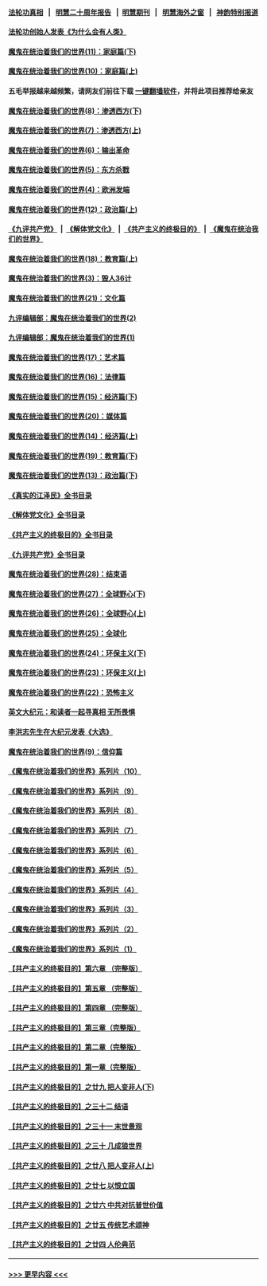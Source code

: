 #### [法轮功真相](https://github.com/gfw-breaker/truth/blob/master/README.md?t=0) &nbsp;&nbsp;|&nbsp;&nbsp; [明慧二十周年报告](https://github.com/gfw-breaker/mh-reports/blob/master/README.md?t=0) &nbsp;&nbsp;|&nbsp;&nbsp;[明慧期刊](https://github.com/gfw-breaker/mh-qikan) &nbsp;&nbsp;|&nbsp;&nbsp; [明慧海外之窗](https://github.com/gfw-breaker/mh-news/blob/master/README.md?t=0) &nbsp;&nbsp;|&nbsp;&nbsp; [神韵特别报道](https://github.com/gfw-breaker/mh-news/blob/master/shenyun.md?t=0)
#### [法轮功创始人发表《为什么会有人类》](../pages/nsc422/n13912117.md?t=02171243) 
#### [魔鬼在统治着我们的世界(11)：家庭篇(下)](../pages/nsc422/n10440961.md?t=02171243) 
#### [魔鬼在统治着我们的世界(10)：家庭篇(上)](../pages/nsc422/n10435448.md?t=02171243) 
#### 五毛举报越来越频繁，请网友们前往下载 [一键翻墙软件](https://github.com/gfw-breaker/ssr-accounts)，并将此项目推荐给亲友
#### [魔鬼在统治着我们的世界(8)：渗透西方(下)](../pages/nsc422/n10429603.md?t=02171243) 
#### [魔鬼在统治着我们的世界(7)：渗透西方(上)](../pages/nsc422/n10426013.md?t=02171243) 
#### [魔鬼在统治着我们的世界(6)：输出革命](../pages/nsc422/n10421536.md?t=02171243) 
#### [魔鬼在统治着我们的世界(5)：东方杀戮](../pages/nsc422/n10417707.md?t=02171243) 
#### [魔鬼在统治着我们的世界(4)：欧洲发端](../pages/nsc422/n10414890.md?t=02171243) 
#### [魔鬼在统治着我们的世界(12)：政治篇(上)](../pages/nsc422/n10444576.md?t=02171243) 
#### [《九评共产党》](https://github.com/begood0513/9ping.md/blob/master/README.md) &nbsp;|&nbsp; [《解体党文化》](../../../../jtdwh.md/blob/master/README.md)  &nbsp;|&nbsp; [《共产主义的终极目的》](../../../../gczydzjmd.md/blob/master/README.md) &nbsp;|&nbsp; [《魔鬼在统治我们的世界》](../../../../mgztzwmdsj.md/blob/master/README.md) 
#### [魔鬼在统治着我们的世界(18)：教育篇(上)](../pages/nsc422/n10526970.md?t=02171243) 
#### [魔鬼在统治着我们的世界(3)：毁人36计](../pages/nsc422/n10411583.md?t=02171243) 
#### [魔鬼在统治着我们的世界(21)：文化篇](../pages/nsc422/n10597706.md?t=02171243) 
#### [九评编辑部：魔鬼在统治着我们的世界(2)](../pages/nsc422/n10410036.md?t=02171243) 
#### [九评编辑部：魔鬼在统治着我们的世界(1)](../pages/nsc422/n10406825.md?t=02171243) 
#### [魔鬼在统治着我们的世界(17)：艺术篇](../pages/nsc422/n10499093.md?t=02171243) 
#### [魔鬼在统治着我们的世界(16)：法律篇](../pages/nsc422/n10485969.md?t=02171243) 
#### [魔鬼在统治着我们的世界(15)：经济篇(下)](../pages/nsc422/n10469975.md?t=02171243) 
#### [魔鬼在统治着我们的世界(20)：媒体篇](../pages/nsc422/n10586579.md?t=02171243) 
#### [魔鬼在统治着我们的世界(14)：经济篇(上)](../pages/nsc422/n10457370.md?t=02171243) 
#### [魔鬼在统治着我们的世界(19)：教育篇(下)](../pages/nsc422/n10564808.md?t=02171243) 
#### [魔鬼在统治着我们的世界(13)：政治篇(下)](../pages/nsc422/n10448270.md?t=02171243) 
#### [《真实的江泽民》全书目录](../pages/nsc422/n13721399.md?t=02171243) 
#### [《解体党文化》全书目录](../pages/nsc422/n13721157.md?t=02171243) 
#### [《共产主义的终极目的》全书目录](../pages/nsc422/n13721048.md?t=02171243) 
#### [《九评共产党》全书目录](../pages/nsc422/n13708085.md?t=02171243) 
#### [魔鬼在统治着我们的世界(28)：结束语](../pages/nsc422/n10936246.md?t=02171243) 
#### [魔鬼在统治着我们的世界(27)：全球野心(下)](../pages/nsc422/n10928319.md?t=02171243) 
#### [魔鬼在统治着我们的世界(26)：全球野心(上)](../pages/nsc422/n10900318.md?t=02171243) 
#### [魔鬼在统治着我们的世界(25)：全球化](../pages/nsc422/n10788205.md?t=02171243) 
#### [魔鬼在统治着我们的世界(24)：环保主义(下)](../pages/nsc422/n10695307.md?t=02171243) 
#### [魔鬼在统治着我们的世界(23)：环保主义(上)](../pages/nsc422/n10688613.md?t=02171243) 
#### [魔鬼在统治着我们的世界(22)：恐怖主义](../pages/nsc422/n10614727.md?t=02171243) 
#### [英文大纪元：和读者一起寻真相 无所畏惧](../pages/nsc422/n12542027.md?t=02171243) 
#### [李洪志先生在大纪元发表《大选》](../pages/nsc422/n12534746.md?t=02171243) 
#### [魔鬼在统治着我们的世界(9)：信仰篇](../pages/nsc422/n10432159.md?t=02171243) 
#### [《魔鬼在统治着我们的世界》系列片（10）](../pages/nsc422/n12292670.md?t=02171243) 
#### [《魔鬼在统治着我们的世界》系列片（9）](../pages/nsc422/n12290859.md?t=02171243) 
#### [《魔鬼在统治着我们的世界》系列片（8）](../pages/nsc422/n12287445.md?t=02171243) 
#### [《魔鬼在统治着我们的世界》系列片（7）](../pages/nsc422/n12283425.md?t=02171243) 
#### [《魔鬼在统治着我们的世界》系列片（6）](../pages/nsc422/n12282314.md?t=02171243) 
#### [《魔鬼在统治着我们的世界》系列片（5）](../pages/nsc422/n12281419.md?t=02171243) 
#### [《魔鬼在统治着我们的世界》系列片（4）](../pages/nsc422/n12274024.md?t=02171243) 
#### [《魔鬼在统治着我们的世界》系列片（3）](../pages/nsc422/n12271322.md?t=02171243) 
#### [《魔鬼在统治着我们的世界》系列片（2）](../pages/nsc422/n12269049.md?t=02171243) 
#### [《魔鬼在统治着我们的世界》系列片（1）](../pages/nsc422/n12267575.md?t=02171243) 
#### [【共产主义的终极目的】第六章 （完整版）](../pages/nsc422/n11428913.md?t=02171243) 
#### [【共产主义的终极目的】第五章 （完整版）](../pages/nsc422/n11428912.md?t=02171243) 
#### [【共产主义的终极目的】第四章 （完整版）](../pages/nsc422/n11428907.md?t=02171243) 
#### [【共产主义的终极目的】第三章（完整版）](../pages/nsc422/n11428848.md?t=02171243) 
#### [【共产主义的终极目的】第二章（完整版）](../pages/nsc422/n11428831.md?t=02171243) 
#### [【共产主义的终极目的】第一章（完整版）](../pages/nsc422/n11417651.md?t=02171243) 
#### [【共产主义的终极目的】之廿九 把人变非人(下)](../pages/nsc422/n11344140.md?t=02171243) 
#### [【共产主义的终极目的】之三十二 结语](../pages/nsc422/n11360535.md?t=02171243) 
#### [【共产主义的终极目的】之三十一 末世景观](../pages/nsc422/n11351129.md?t=02171243) 
#### [【共产主义的终极目的】之三十 几成狼世界](../pages/nsc422/n11348280.md?t=02171243) 
#### [【共产主义的终极目的】之廿八 把人变非人(上)](../pages/nsc422/n11340492.md?t=02171243) 
#### [【共产主义的终极目的】之廿七 以恨立国](../pages/nsc422/n11336944.md?t=02171243) 
#### [【共产主义的终极目的】之廿六 中共对抗普世价值](../pages/nsc422/n11324785.md?t=02171243) 
#### [【共产主义的终极目的】之廿五 传统艺术颂神](../pages/nsc422/n11296396.md?t=02171243) 
#### [【共产主义的终极目的】之廿四 人伦典范](../pages/nsc422/n11296397.md?t=02171243) 

----
#### [ >>> 更早内容 <<< ](../indexes/nsc422-earlier.md)
